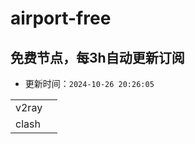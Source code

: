 # airport-free
## 免费节点，每3h自动更新订阅

- 更新时间：`2024-10-26 20:26:05`

<table style="width:90%">
<tr><td>v2ray</td><td><v2ray_all></td><v2ray_list></tr>
<tr><td>clash</td><clash_list></tr>
</table>